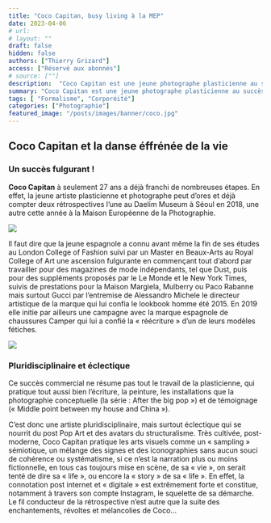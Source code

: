 ```yaml
---
title: "Coco Capitan, busy living à la MEP"
date: 2023-04-06
# url: 
# layout: ""
draft: false
hidden: false
authors: ["Thierry Grizard"]
access: ["Réservé aux abonnés"]
# source: [""]
description:  "Coco Capitan est une jeune photographe plasticienne au succès fulgurant, à 27 ans tout juste, une importante rétrospective lui est consacrée à la MEP, intitulée *Busy Living*"
summary: "Coco Capitan est une jeune photographe plasticienne au succès fulgurant, à 27 ans tout juste, une importante rétrospective lui est consacrée à la MEP, intitulée Busy Living"
tags: [ "Formalisme", "Corporéité"]
categories: ["Photographie"]
featured_image: "/posts/images/banner/coco.jpg"
---
```

## Coco Capitan et la danse éffrénée de la vie

### Un succès fulgurant !

**Coco Capitan** à seulement 27 ans a déjà franchi de nombreuses étapes. En effet, la jeune artiste plasticienne et photographe peut d’ores et déjà compter deux rétrospectives l’une au Daelim Museum à Séoul en 2018, une autre cette année à la Maison Européenne de la Photographie.

![](/posts/images/coco/coco-capitan_mep_paris_2019_photography.011.jpg)

Il faut dire que la jeune espagnole a connu avant même la fin de ses études au London College of Fashion suivi par un Master en Beaux-Arts au Royal College of Art une ascension fulgurante en commençant tout d’abord par travailler pour des magazines de mode indépendants, tel que Dust, puis pour des suppléments proposés par le Le Monde et le New York Times, suivis de prestations pour la Maison Margiela, Mulberry ou Paco Rabanne mais surtout Gucci par l’entremise de Alessandro Michele le directeur artistique de la marque qui lui confia le lookbook homme été 2015. En 2019 elle initie par ailleurs une campagne avec la marque espagnole de chaussures Camper qui lui a confié la « réécriture » d’un de leurs modèles fétiches.

![](/posts/images/coco/coco-capitan_mep_paris_2019_photography.001.jpg)

### Pluridisciplinaire et éclectique

Ce succès commercial ne résume pas tout le travail de la plasticienne, qui pratique tout aussi bien l’écriture, la peinture, les installations que la photographie conceptuelle (la série : After the big pop ») et de témoignage (« Middle point between my house and China »).

C’est donc une artiste pluridisciplinaire, mais surtout éclectique qui se nourrit du post Pop Art et des avatars du structuralisme. Très cultivée, post-moderne, Coco Capitan pratique les arts visuels comme un « sampling » sémiotique, un mélange des signes et des iconographies sans aucun souci de cohérence ou systématisme, si ce n’est la narration plus ou moins fictionnelle, en tous cas toujours mise en scène, de sa « vie », on serait tenté de dire sa « life », ou encore la « story » de sa « life ». En effet, la connotation post internet et « digitale » est extrêmement forte et constitue, notamment à travers son compte Instagram, le squelette de sa démarche. Le fil conducteur de la rétrospective n’est autre que la suite des enchantements, révoltes et mélancolies de Coco...